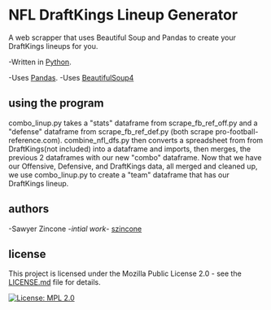 # NFL DraftKings Lineup Generator
A web scrapper that uses Beautiful Soup and Pandas to create your DraftKings lineups for you.

-Written in [Python](https://www.python.org/).

-Uses [Pandas](https://pandas.pydata.org/).
-Uses [BeautifulSoup4](https://www.crummy.com/software/BeautifulSoup/)

## using the program
combo_linup.py takes a "stats" dataframe from scrape_fb_ref_off.py and a "defense" dataframe from scrape_fb_ref_def.py (both scrape pro-football-reference.com). combine_nfl_dfs.py then converts a spreadsheet from from DraftKings(not included) into a dataframe and imports, then merges, the previous 2 dataframes with our new "combo" dataframe. Now that we have our Offensive, Defensive, and DraftKings data, all merged and cleaned up, we use combo_linup.py to create a "team" dataframe that has our DraftKings lineup.

## authors
-Sawyer Zincone -_intial work_- [szincone](https://github.com/szincone)

## license
This project is licensed under the Mozilla Public License 2.0 - see the [LICENSE.md](https://github.com/szincone/nfl_dk_line_up/blob/08fb018deaaf21b3154d28d1ede2c9e466d8aa50/LICENSE.md) file for details.

[![License: MPL 2.0](https://img.shields.io/badge/License-MPL%202.0-brightgreen.svg)](https://opensource.org/licenses/MPL-2.0)
